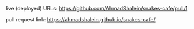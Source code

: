 live (deployed) URLs: https://github.com/AhmadShalein/snakes-cafe/pull/1

pull request link: https://ahmadshalein.github.io/snakes-cafe/
